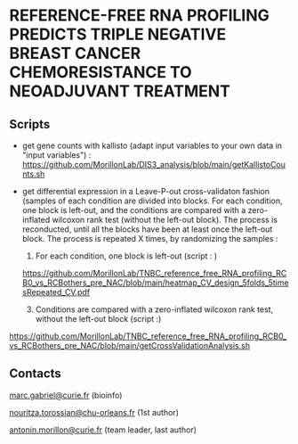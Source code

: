 # REFERENCE-FREE RNA PROFILING PREDICTS TRIPLE NEGATIVE BREAST CANCER CHEMORESISTANCE TO NEOADJUVANT TREATMENT


## Scripts
- get gene counts with kallisto (adapt input variables to your own data in "input variables") : https://github.com/MorillonLab/DIS3_analysis/blob/main/getKallistoCounts.sh
- get differential expression in a Leave-P-out cross-validaton fashion (samples of each condition are divided into blocks. For each condition, one block is left-out, and the conditions are compared with a zero-inflated wilcoxon rank test (without the left-out block). The process is reconducted, until all the blocks have been at least once the left-out block. The process is repeated X times, by randomizing the samples :

  1) For each condition, one block is left-out (script : )
     
   https://github.com/MorillonLab/TNBC_reference_free_RNA_profiling_RCB0_vs_RCBothers_pre_NAC/blob/main/heatmap_CV_design_5folds_5timesRepeated_CV.pdf
     
  3) Conditions are compared with a zero-inflated wilcoxon rank test, without the left-out block (script :)




https://github.com/MorillonLab/TNBC_reference_free_RNA_profiling_RCB0_vs_RCBothers_pre_NAC/blob/main/getCrossValidationAnalysis.sh

## Contacts 

marc.gabriel@curie.fr (bioinfo)

nouritza.torossian@chu-orleans.fr (1st author)

antonin.morillon@curie.fr (team leader, last author)



